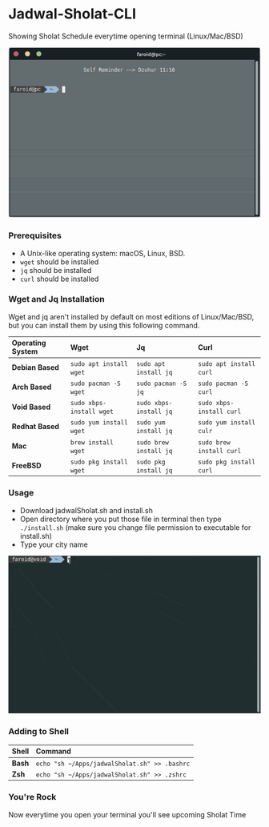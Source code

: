 # Jadwal-Sholat-CLI
Showing Sholat Schedule everytime opening terminal (Linux/Mac/BSD)
<p align="center"><img src="https://raw.githubusercontent.com/Faroid-id/jadwal-sholat-cli/main/Screenshot_2021-11-01_10-40-49.png" alt="Oh My Zsh"></p>

### Prerequisites

- A Unix-like operating system: macOS, Linux, BSD.
- `wget` should be installed
- `jq` should be installed 
- `curl` should be installed

### Wget and Jq Installation

Wget and jq aren't installed by default on most editions of Linux/Mac/BSD, but you can install them by using this following command.

| Operating System    | Wget | Jq  | Curl                                                                                         |
|:--------------------|:-----------------------------------|:-------------|:--------------------------------------|
| **Debian Based**  | `sudo apt install wget` | `sudo apt install jq` |`sudo apt install curl`
| **Arch Based**  | `sudo pacman -S wget`   | `sudo pacman -S jq` | `sudo pacman -S curl`
| **Void Based**  | `sudo xbps-install wget`   | `sudo xbps-install jq` | `sudo xbps-install curl`
| **Redhat Based** | `sudo yum install wget` | `sudo yum install jq` |`sudo yum install culr`
| **Mac** | `brew install wget` | `sudo brew install jq` |`sudo brew install curl`
| **FreeBSD** | `sudo pkg install wget` | `sudo pkg install jq` |`sudo pkg install curl`

### Usage
- Download jadwalSholat.sh and install.sh
- Open directory where you put those file in terminal then type `./install.sh` (make sure you change file permission to executable for install.sh)
- Type your city name

![](install.gif)

### Adding to Shell
| Shell    | Command                                                                                |
|:--------------------|:-----------------------------------|
| **Bash**  | `echo "sh ~/Apps/jadwalSholat.sh" >> .bashrc` |
| **Zsh**  | `echo "sh ~/Apps/jadwalSholat.sh" >> .zshrc`   |

### You're Rock
Now everytime you open your terminal you'll see upcoming Sholat Time
